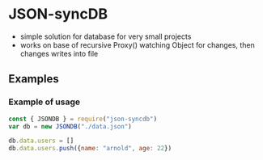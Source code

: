 # JSON-syncDB
- simple solution for database for very small projects
- works on base of recursive Proxy() watching Object for changes, then changes writes into file

## Examples
### Example of usage
```javascript
const { JSONDB } = require("json-syncdb")
var db = new JSONDB("./data.json")

db.data.users = []
db.data.users.push({name: "arnold", age: 22})
```